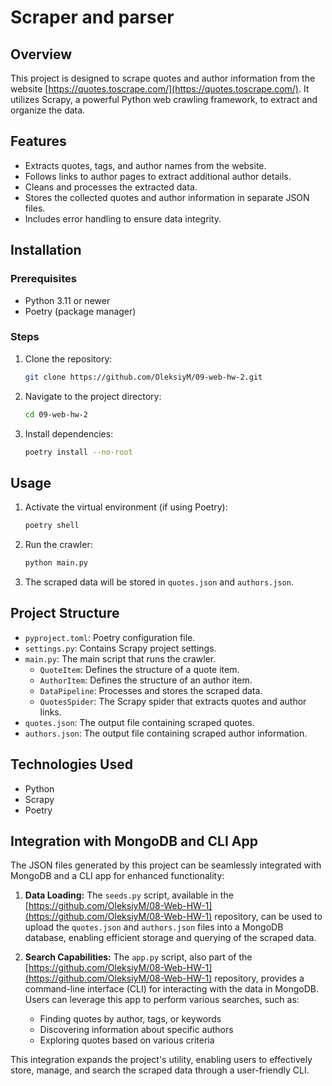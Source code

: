 # Scraper and parser

## Overview

This project is designed to scrape quotes and author information from the website [https://quotes.toscrape.com/](https://quotes.toscrape.com/). It utilizes Scrapy, a powerful Python web crawling framework, to extract and organize the data.

## Features

* Extracts quotes, tags, and author names from the website.
* Follows links to author pages to extract additional author details.
* Cleans and processes the extracted data.
* Stores the collected quotes and author information in separate JSON files.
* Includes error handling to ensure data integrity.

## Installation

### Prerequisites

* Python 3.11 or newer
* Poetry (package manager)

### Steps

1. Clone the repository:

   ```bash
   git clone https://github.com/OleksiyM/09-web-hw-2.git
   ```

2. Navigate to the project directory:

   ```bash
   cd 09-web-hw-2
   ```

3. Install dependencies:

   ```bash
   poetry install --no-root
   ```

## Usage

1. Activate the virtual environment (if using Poetry):

   ```bash
   poetry shell
   ```

2. Run the crawler:

   ```bash
   python main.py
   ```

3. The scraped data will be stored in `quotes.json` and `authors.json`.

## Project Structure

* `pyproject.toml`: Poetry configuration file.
* `settings.py`: Contains Scrapy project settings.
* `main.py`: The main script that runs the crawler.
  * `QuoteItem`: Defines the structure of a quote item.
  * `AuthorItem`: Defines the structure of an author item.
  * `DataPipeline`: Processes and stores the scraped data.
  * `QuotesSpider`: The Scrapy spider that extracts quotes and author links.
* `quotes.json`: The output file containing scraped quotes.
* `authors.json`: The output file containing scraped author information.

## Technologies Used

* Python
* Scrapy
* Poetry

## Integration with MongoDB and CLI App

The JSON files generated by this project can be seamlessly integrated with MongoDB and a CLI app for enhanced functionality:

1. **Data Loading:** The `seeds.py` script, available in the [https://github.com/OleksiyM/08-Web-HW-1](https://github.com/OleksiyM/08-Web-HW-1) repository, can be used to upload the `quotes.json` and `authors.json` files into a MongoDB database, enabling efficient storage and querying of the scraped data.

2. **Search Capabilities:** The `app.py` script, also part of the [https://github.com/OleksiyM/08-Web-HW-1](https://github.com/OleksiyM/08-Web-HW-1) repository, provides a command-line interface (CLI) for interacting with the data in MongoDB. Users can leverage this app to perform various searches, such as:

   - Finding quotes by author, tags, or keywords
   - Discovering information about specific authors
   - Exploring quotes based on various criteria

This integration expands the project's utility, enabling users to effectively store, manage, and search the scraped data through a user-friendly CLI.
